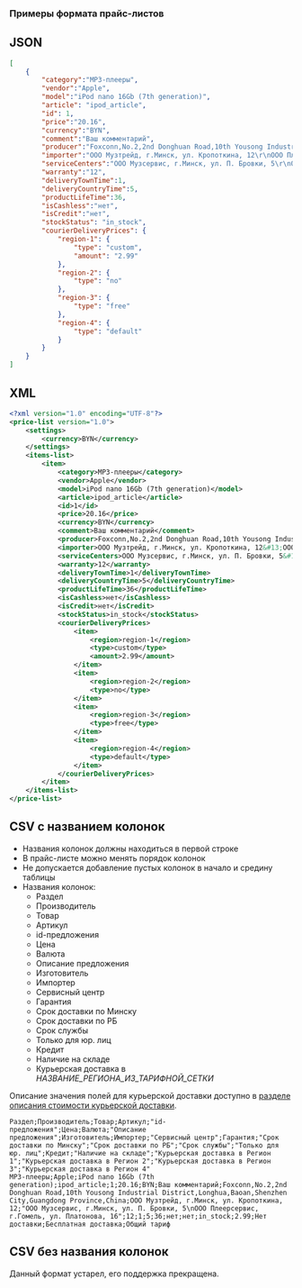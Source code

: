 ### Примеры формата прайс-листов

## JSON

```json
[
    {
        "category":"MP3-плееры",
        "vendor":"Apple",
        "model":"iPod nano 16Gb (7th generation)",
        "article": "ipod_article",
        "id": 1,
        "price":"20.16",
        "currency":"BYN",
        "comment":"Ваш комментарий",
        "producer":"Foxconn,No.2,2nd Donghuan Road,10th Yousong Industrial District,Longhua,Baoan,Shenzhen City,Guangdong Province,China",
        "importer":"ООО Музтрейд, г.Минск, ул. Кропоткина, 12\r\nООО Плеерсервис, г.Гомель, ул. Платонова, 16",
        "serviceCenters":"ООО Музсервис, г.Минск, ул. П. Бровки, 5\r\nООО Плеерсервис, г.Гомель, ул. Платонова, 16",
        "warranty":"12",
        "deliveryTownTime":1,
        "deliveryCountryTime":5,
        "productLifeTime":36,
        "isCashless":"нет",
        "isCredit":"нет",
        "stockStatus": "in_stock",
        "courierDeliveryPrices": {
            "region-1": {
                "type": "custom",
                "amount": "2.99"
            },
            "region-2": {
                "type": "no"
            },
            "region-3": {
                "type": "free"
            },
            "region-4": {
                "type": "default"
            }
        }
    }
]
```

## XML

```xml
<?xml version="1.0" encoding="UTF-8"?>
<price-list version="1.0">
    <settings>
        <currency>BYN</currency>
    </settings>
    <items-list>
        <item>
            <category>MP3-плееры</category>
            <vendor>Apple</vendor>
            <model>iPod nano 16Gb (7th generation)</model>
            <article>ipod_article</article>
            <id>1</id>
            <price>20.16</price>
            <currency>BYN</currency>
            <comment>Ваш комментарий</comment>
            <producer>Foxconn,No.2,2nd Donghuan Road,10th Yousong Industrial District,Longhua,Baoan,Shenzhen City,Guangdong Province,China</producer>
            <importer>ООО Музтрейд, г.Минск, ул. Кропоткина, 12&#13;ООО Плеерсервис, г.Гомель, ул. Платонова, 16</importer>
            <serviceCenters>ООО Музсервис, г.Минск, ул. П. Бровки, 5&#13;ООО Плеерсервис, г.Гомель, ул. Платонова, 16</serviceCenters>
            <warranty>12</warranty>
            <deliveryTownTime>1</deliveryTownTime>
            <deliveryCountryTime>5</deliveryCountryTime>
            <productLifeTime>36</productLifeTime>
            <isCashless>нет</isCashless>
            <isCredit>нет</isCredit>
            <stockStatus>in_stock</stockStatus>
            <courierDeliveryPrices>
                <item>
                    <region>region-1</region>
                    <type>custom</type>
                    <amount>2.99</amount>
                </item>
                <item>
                    <region>region-2</region>
                    <type>no</type>
                </item>
                <item>
                    <region>region-3</region>
                    <type>free</type>
                </item>
                <item>
                    <region>region-4</region>
                    <type>default</type>
                </item>
            </courierDeliveryPrices>
        </item>
    </items-list>
</price-list>
```

## CSV с названием колонок

  * Названия колонок должны находиться в первой строке
  * В прайс-листе можно менять порядок колонок
  * Не допускается добавление пустых колонок в начало и средину таблицы
  * Названия колонок:
    * Раздел
    * Производитель
    * Товар
    * Артикул
    * id-предложения
    * Цена
    * Валюта
    * Описание предложения
    * Изготовитель
    * Импортер
    * Сервисный центр
    * Гарантия
    * Срок доставки по Минску
    * Срок доставки по РБ
    * Срок службы
    * Только для юр. лиц
    * Кредит
    * Наличие на складе
    * Курьерская доставка в _НАЗВАНИЕ_РЕГИОНА_ИЗ_ТАРИФНОЙ_СЕТКИ_

Описание значения полей для курьерской доставки доступно в [разделе описания стоимости курьерской доставки](import/courier_delivery.md).

```
Раздел;Производитель;Товар;Артикул;"id-предложения";Цена;Валюта;"Описание предложения";Изготовитель;Импортер;"Сервисный центр";Гарантия;"Срок доставки по Минску";"Срок доставки по РБ";"Срок службы";"Только для юр. лиц";Кредит;"Наличие на складе";"Курьерская доставка в Регион 1";"Курьерская доставка в Регион 2";"Курьерская доставка в Регион 3";"Курьерская доставка в Регион 4"
MP3-плееры;Apple;iPod nano 16Gb (7th generation);ipod_article;1;20.16;BYN;Ваш комментарий;Foxconn,No.2,2nd Donghuan Road,10th Yousong Industrial District,Longhua,Baoan,Shenzhen City,Guangdong Province,China;ООО Музтрейд, г.Минск, ул. Кропоткина, 12;"ООО Музсервис, г.Минск, ул. П. Бровки, 5\nООО Плеерсервис, г.Гомель, ул. Платонова, 16";12;1;5;36;нет;нет;in_stock;2.99;Нет доставки;Бесплатная доставка;Общий тариф
```

## CSV без названия колонок

Данный формат устарел, его поддержка прекращена.
